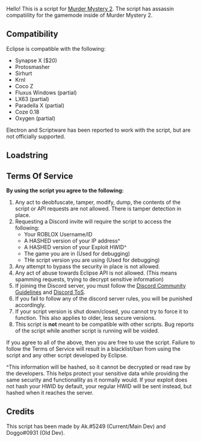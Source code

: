 

Hello! This is a script for [Murder Mystery 2](https://roblox.com/games/142823291/Murder-Mystery-2). The script has assassin compatiility for the gamemode inside of Murder Mystery 2.

## Compatibility

Eclipse is compatible with the following:
* Synapse X ($20)
* Protosmasher
* Sirhurt
* Krnl
* Coco Z
* Fluxus Windows (partial)
* LX63 (partial)
* Paradella X (partial)
* Coze 0.18
* Oxygen (partial)

Electron and Scriptware has been reported to work with the script, but are not officially supported.

## Loadstring


## Terms Of Service

**By using the script you agree to the following:**
1. Any act to deobfuscate, tamper, modify, dump, the contents of the script or API requests are not allowed. There is tamper detection in place.
2. Requesting a Discord invite will require the script to access the following:
    * Your ROBLOX Username/ID
    * A HASHED version of your IP address^
    * A HASHED version of your Exploit HWID^
    * The game you are in (Used for debugging)
    * THe script version you are using (Used for debugging)
3. Any attempt to bypass the security in place is not allowed.
4. Any act of abuse towards Eclipse API is not allowed. (This means spamming requests, trying to decrypt sensitive information)
5. If joining the Discord server, you must follow the [Discord Community Guidelines](https://discord.com/guidelines) and [Discord ToS](https://discord.com/terms).
6. If you fail to follow any of the discord server rules, you will be punished accordingly.
7. If your script version is shut down/closed, you cannot try to force it to function. This also applies to older, less secure versions.
8. This script is **not** meant to be compatible with other scripts. Bug reports of the script while another script is running will be voided.

If you agree to all of the above, then you are free to use the script.
Failure to follow the Terms of Service will result in a blacklist/ban from using the script and any other script developed by Eclipse.

^This information will be hashed, so it cannot be decrypted or read raw by the developers. This helps protect your sensitive data while providing the same security and functionallity as it normally would. If your exploit does not hash your HWID by default, your regular HWID will be sent instead, but hashed when it reaches the server.

## Credits



This script has been made by Ak.#5249 (Current/Main Dev) and Doggo#0931 (Old Dev).
